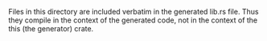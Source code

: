 Files in this directory are included verbatim in the generated lib.rs file. Thus they compile in the context of the generated code, not in the context of the this (the generator) crate.